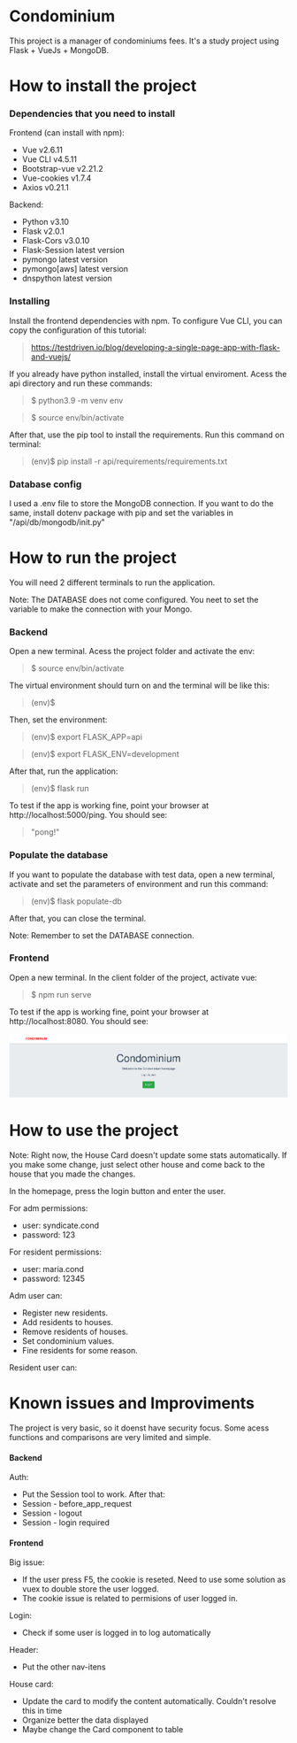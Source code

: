 # Condominium
This project is a manager of condominiums fees.
It's a study project using Flask + VueJs + MongoDB.

# How to install the project

### Dependencies that you need to install
Frontend (can install with npm):
- Vue v2.6.11
- Vue CLI v4.5.11
- Bootstrap-vue v2.21.2
- Vue-cookies v1.7.4
- Axios v0.21.1

Backend:
- Python v3.10
- Flask v2.0.1
- Flask-Cors v3.0.10
- Flask-Session latest version
- pymongo latest version
- pymongo[aws] latest version
- dnspython latest version

### Installing
Install the frontend dependencies with npm. To configure Vue CLI, you can copy the configuration of this tutorial:
> https://testdriven.io/blog/developing-a-single-page-app-with-flask-and-vuejs/

If you already have python installed, install the virtual enviroment. Acess the api directory and run these commands:
> $ python3.9 -m venv env

> $ source env/bin/activate

After that, use the pip tool to install the requirements. Run this command on terminal:
> (env)$ pip install -r api/requirements/requirements.txt

### Database config
I used a .env file to store the MongoDB connection. If you want to do the same, install dotenv package with pip and set the variables in "/api/db/mongodb/init.py"

# How to run the project
You will need 2 different terminals to run the application.

Note: The DATABASE does not come configured. You neet to set the variable to make the connection with your Mongo.

### Backend
Open a new terminal. Acess the project folder and activate the env:

> $ source env/bin/activate

The virtual environment should turn on and the terminal will be like this:

> (env)$

Then, set the environment:

> (env)$ export FLASK_APP=api

> (env)$ export FLASK_ENV=development

After that, run the application:

> (env)$ flask run

To test if the app is working fine, point your browser at http://localhost:5000/ping. You should see:

> "pong!"

### Populate the database
If you want to populate the database with test data, open a new terminal, activate and set the parameters of environment and run this command:

> (env)$ flask populate-db

After that, you can close the terminal.

Note: Remember to set the DATABASE connection.

### Frontend

Open a new terminal. In the client folder of the project, activate vue:

> $ npm run serve

To test if the app is working fine, point your browser at http://localhost:8080. You should see:

![](/client/public/homepage.png)

# How to use the project
Note: Right now, the House Card doesn't update some stats automatically.
If you make some change, just select other house and come back to the house that you made the changes.

In the homepage, press the login button and enter the user.

For adm permissions:
- user: syndicate.cond
- password: 123

For resident permissions:
- user: maria.cond
- password: 12345

Adm user can:
- Register new residents.
- Add residents to houses.
- Remove residents of houses.
- Set condominium values.
- Fine residents for some reason.

Resident user can:


# Known issues and Improviments
The project is very basic, so it doenst have security focus. Some acess functions and comparisons are very limited and simple.

#### Backend
Auth:
- Put the Session tool to work. After that:
- Session - before_app_request
- Session - logout
- Session - login required

#### Frontend
Big issue:
- If the user press F5, the cookie is reseted. Need to use some solution as vuex to double store the user logged.
- The cookie issue is related to permisions of user logged in.

Login:
- Check if some user is logged in to log automatically

Header:
- Put the other nav-itens

House card:
- Update the card to modify the content automatically. Couldn't resolve this in time
- Organize better the data displayed
- Maybe change the Card component to table

